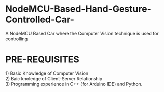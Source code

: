 # NodeMCU-Based-Hand-Gesture-Controlled-Car-
A NodeMCU Based Car where the Computer Vision technique is used for controlling

<H1>PRE-REQUISITES</H1>  
1) Basic Knowledge of Computer Vision <br>
2) Baic knoledge of Client-Server Relationship <br>
3) Programming experience in C++ (for Arduino IDE) and Python. <br>
